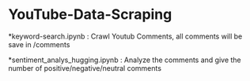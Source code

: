# YouTube-Data-Scraping
*keyword-search.ipynb : Crawl Youtub Comments, all comments will be save in /comments

*sentiment_analys_hugging.ipynb : Analyze the comments and give the number of positive/negative/neutral comments
